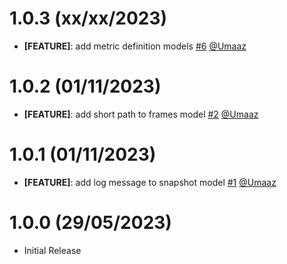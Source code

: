 # 1.0.3 (xx/xx/2023)

 - **[FEATURE]**: add metric definition models [#6](https://github.com/intergral/deep-proto/pull/6) [@Umaaz](https://github.com/Umaaz)


# 1.0.2 (01/11/2023)

 - **[FEATURE]**: add short path to frames model  [#2](https://github.com/intergral/deep-proto/pull/2) [@Umaaz](https://github.com/Umaaz)


# 1.0.1 (01/11/2023)

 -  **[FEATURE]**: add log message to snapshot model [#1](https://github.com/intergral/deep-proto/pull/1) [@Umaaz](https://github.com/Umaaz)


# 1.0.0 (29/05/2023)

 - Initial Release


<!-- Template START
# Template (xx/xx/202x)

- **[CHANGE]**: description [#PRid](https://github.com/intergral/deep-proto/pull/8) [@user](https://github.com/)
- **[FEATURE]**: description [#PRid](https://github.com/intergral/deep-proto/pull/) [@user](https://github.com/)
- **[ENHANCEMENT]**: description [#PRid](https://github.com/intergral/deep-proto/pull/) [@user](https://github.com/)
- **[BUGFIX]**: description [#PRid](https://github.com/intergral/deep-proto/pull/) [@user](https://github.com/)
  Template END -->
